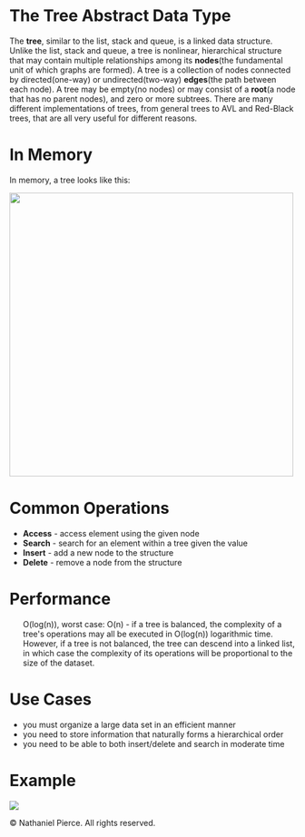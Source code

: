 
<h1>The Tree Abstract Data Type</h1>

<p>The <strong>tree</strong>, similar to the list, stack and queue, is a linked data structure. Unlike the list, stack and queue, a tree is nonlinear, hierarchical structure that may contain multiple relationships among its <strong>nodes</strong>(the fundamental unit of which graphs are formed). A tree is a collection of nodes connected by directed(one-way) or undirected(two-way) <strong>edges</strong>(the path between each node). A tree may be empty(no nodes) or may consist of a <strong>root</strong>(a node that has no parent nodes), and zero or more subtrees. There are many different implementations of trees, from general trees to AVL and Red-Black trees, that are all very useful for different reasons.</p>

<h1>In Memory</h1>

<p>In memory, a tree looks like this:</p>
<img src="" width="500">

<h1>Common Operations</h1>

<ul>
  <li><strong>Access</strong> - access element using the given node
  <li><strong>Search</strong> - search for an element within a tree given the value
  <li><strong>Insert</strong> - add a new node to the structure
  <li><strong>Delete</strong> - remove a node from the structure
</ul>

<h1>Performance</h1>

<ul>
  <p>O(log(n)), worst case: O(n) - if a tree is balanced, the complexity of a tree's operations may all be executed in O(log(n)) logarithmic time. However, if a tree is not balanced, the tree can descend into a linked list, in which case the complexity of its operations will be proportional to the size of the dataset.
</ul>

<h1>Use Cases</h1>

<ul>
  <li>you must organize a large data set in an efficient manner
  <li>you need to store information that naturally forms a hierarchical order
  <li>you need to be able to both insert/delete and search in moderate time
</ul>

<h1>Example</h1>

![](gif/x.gif)

<p>&copy; Nathaniel Pierce. All rights reserved.</p>

